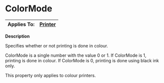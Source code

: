 




<h1 class="heading"><span class="name">ColorMode</span></h1>

| Applies To: | [Printer](./printer.md) |
| --- | ---  |


**Description**


Specifies whether or not printing is done in colour.


ColorMode is a single number with the value 0 or 1. If ColorMode is 1, printing is done in colour. If ColorMode is 0, printing is done using black ink only.


This property only applies to colour printers.



